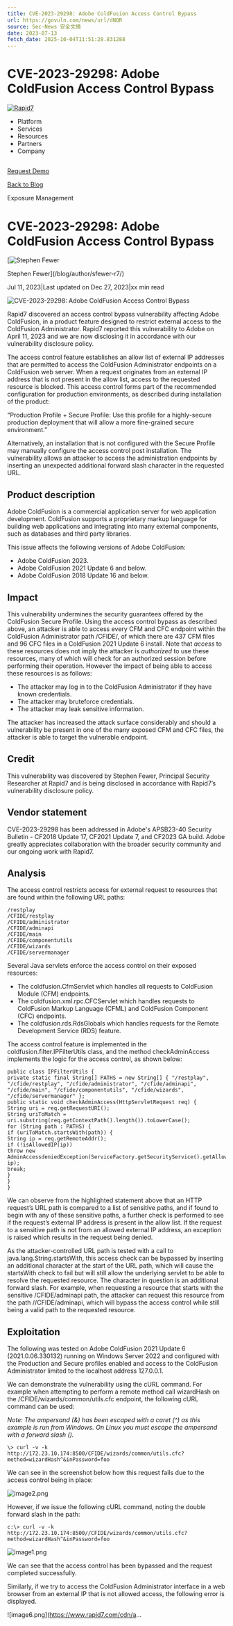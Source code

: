 ```yaml
---
title: CVE-2023-29298: Adobe ColdFusion Access Control Bypass
url: https://govuln.com/news/url/dNQR
source: Sec-News 安全文摘
date: 2023-07-13
fetch_date: 2025-10-04T11:51:28.831288
---
```


# CVE-2023-29298: Adobe ColdFusion Access Control Bypass

[![Rapid7](/_next/static/media/rapid7-logo.cd245920.svg)](/)

* Platform
* Services
* Resources
* Partners
* Company

##

[Request Demo](/request-demo/)

[Back to Blog](/blog/)

Exposure Management

# CVE-2023-29298: Adobe ColdFusion Access Control Bypass

[![Stephen Fewer](https://www.rapid7.com/cdn/assets/bltf15ddabb3353ea8a/68404474116bcf0c4b2201e8/Stephen-Fewer.jpg)

Stephen Fewer](/blog/author/sfewer-r7/)

Jul 11, 2023|Last updated on Dec 27, 2023|xx min read

![CVE-2023-29298: Adobe ColdFusion Access Control Bypass](https://www.rapid7.com/cdn/assets/blt1de2821d1eac3ffb/683ddc6570aa95f50bfe2f13/vuln-disclosure-banner.jpeg)

Rapid7 discovered an access control bypass vulnerability affecting Adobe ColdFusion, in a product feature designed to restrict external access to the ColdFusion Administrator. Rapid7 reported this vulnerability to Adobe on April 11, 2023 and we are now disclosing it in accordance with our vulnerability disclosure policy.

The access control feature establishes an allow list of external IP addresses that are permitted to access the ColdFusion Administrator endpoints on a ColdFusion web server. When a request originates from an external IP address that is not present in the allow list, access to the requested resource is blocked. This access control forms part of the recommended configuration for production environments, as described during installation of the product:

“Production Profile + Secure Profile: Use this profile for a highly-secure production deployment that will allow a more fine-grained secure environment.”

Alternatively, an installation that is not configured with the Secure Profile may manually configure the access control post installation.
 The vulnerability allows an attacker to access the administration endpoints by inserting an unexpected additional forward slash character in the requested URL.

## Product description

Adobe ColdFusion is a commercial application server for web application development. ColdFusion supports a proprietary markup language for building web applications and integrating into many external components, such as databases and third party libraries.

This issue affects the following versions of Adobe ColdFusion:

* Adobe ColdFusion 2023.
* Adobe ColdFusion 2021 Update 6 and below.
* Adobe ColdFusion 2018 Update 16 and below.

## Impact

This vulnerability undermines the security guarantees offered by the ColdFusion Secure Profile. Using the access control bypass as described above, an attacker is able to access every CFM and CFC endpoint within the ColdFusion Administrator path /CFIDE/, of which there are 437 CFM files and 96 CFC files in a ColdFusion 2021 Update 6 install. Note that *access* to these resources does not imply the attacker is *authorized* to use these resources, many of which will check for an authorized session before performing their operation. However the impact of being able to access these resources is as follows:

* The attacker may log in to the ColdFusion Administrator if they have known credentials.
* The attacker may bruteforce credentials.
* The attacker may leak sensitive information.

The attacker has increased the attack surface considerably and should a vulnerability be present in one of the many exposed CFM and CFC files, the attacker is able to target the vulnerable endpoint.

## Credit

This vulnerability was discovered by Stephen Fewer, Principal Security Researcher at Rapid7 and is being disclosed in accordance with Rapid7’s vulnerability disclosure policy.

## Vendor statement

CVE-2023-29298 has been addressed in Adobe's APSB23-40 Security Bulletin - CF2018 Update 17, CF2021 Update 7, and CF2023 GA build. Adobe greatly appreciates collaboration with the broader security community and our ongoing work with Rapid7.

## Analysis

The access control restricts access for external request to resources that are found within the following URL paths:

```
/restplay
/CFIDE/restplay
/CFIDE/administrator
/CFIDE/adminapi
/CFIDE/main
/CFIDE/componentutils
/CFIDE/wizards
/CFIDE/servermanager
```

Several Java servlets enforce the access control on their exposed resources:

* The coldfusion.CfmServlet which handles all requests to ColdFusion Module (CFM) endpoints.
* The coldfusion.xml.rpc.CFCServlet which handles requests to ColdFusion Markup Language (CFML) and ColdFusion Component (CFC) endpoints.
* The coldfusion.rds.RdsGlobals which handles requests for the Remote Development Service (RDS) feature.

The access control feature is implemented in the coldfusion.filter.IPFilterUtils class, and the method checkAdminAccess implements the logic for the access control, as shown below:

```
public class IPFilterUtils {
private static final String[] PATHS = new String[] { "/restplay", "/cfide/restplay", "/cfide/administrator", "/cfide/adminapi", "/cfide/main", "/cfide/componentutils", "/cfide/wizards", "/cfide/servermanager" };
public static void checkAdminAccess(HttpServletRequest req) {
String uri = req.getRequestURI();
String uriToMatch = uri.substring(req.getContextPath().length()).toLowerCase();
for (String path : PATHS) {
if (uriToMatch.startsWith(path)) {
String ip = req.getRemoteAddr();
if (!isAllowedIP(ip))
throw new AdminAccessdeniedException(ServiceFactory.getSecurityService().getAllowedAdminIPList(), ip);
break;
}
}
}
```

We can observe from the highlighted statement above that an HTTP request’s URL path is compared to a list of sensitive paths, and if found to begin with any of these sensitive paths, a further check is performed to see if the request’s external IP address is present in the allow list. If the request to a sensitive path is not from an allowed external IP address, an exception is raised which results in the request being denied.

As the attacker-controlled URL path is tested with a call to java.lang.String.startsWith, this access check can be bypassed by inserting an additional character at the start of the URL path, which will cause the startsWith check to fail but will still allow the underlying servlet to be able to resolve the requested resource. The character in question is an additional forward slash. For example, when requesting a resource that starts with the sensitive /CFIDE/adminapi path, the attacker can request this resource from the path //CFIDE/adminapi, which will bypass the access control while still being a valid path to the requested resource.

## Exploitation

The following was tested on Adobe ColdFusion 2021 Update 6 (2021.0.06.330132) running on Windows Server 2022 and configured with the Production and Secure profiles enabled and access to the ColdFusion Administrator limited to the localhost address 127.0.0.1.

We can demonstrate the vulnerability using the cURL command. For example when attempting to perform a remote method call wizardHash on the /CFIDE/wizards/common/utils.cfc endpoint, the following cURL command can be used:

*Note: The ampersand (&) has been escaped with a caret (^) as this example is run from Windows. On Linux you must escape the ampersand with a forward slash ().*

```
\> curl -v -k http://172.23.10.174:8500/CFIDE/wizards/common/utils.cfc?method=wizardHash^&inPassword=foo
```

We can see in the screenshot below how this request fails due to the access control being in place:

![image2.png](https://www.rapid7.com/cdn/assets/bltb783862d74d17404/683dde00da5c301d2aa833dd/image2.png)

However, if we issue the following cURL command, noting the double forward slash in the path:

```
c:\> curl -v -k http://172.23.10.174:8500//CFIDE/wizards/common/utils.cfc?method=wizardHash^&inPassword=foo
```

![image1.png](https://www.rapid7.com/cdn/assets/blt8e335a1696896dcd/683dde26e3c8aa315c830ccc/image1.png)

We can see that the access control has been bypassed and the request completed successfully.

Similarly, if we try to access the ColdFusion Administrator interface in a web browser from an external IP that is not allowed access, the following error is displayed.

![image6.png](https://www.rapid7.com/cdn/a...